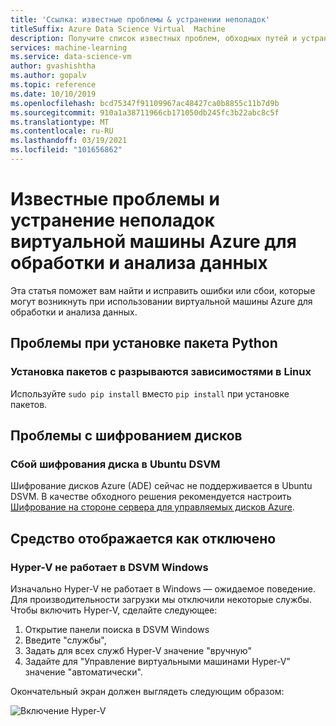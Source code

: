```yaml
---
title: 'Ссылка: известные проблемы & устранении неполадок'
titleSuffix: Azure Data Science Virtual  Machine
description: Получите список известных проблем, обходных путей и устранение неполадок для виртуальной машины Azure для обработки и анализа данных.
services: machine-learning
ms.service: data-science-vm
author: gvashishtha
ms.author: gopalv
ms.topic: reference
ms.date: 10/10/2019
ms.openlocfilehash: bcd75347f91109967ac48427ca0b8855c11b7d9b
ms.sourcegitcommit: 910a1a38711966cb171050db245fc3b22abc8c5f
ms.translationtype: MT
ms.contentlocale: ru-RU
ms.lasthandoff: 03/19/2021
ms.locfileid: "101656862"
---
```

# <a name="known-issues-and-troubleshooting-the-azure-data-science-virtual-machine"></a>Известные проблемы и устранение неполадок виртуальной машины Azure для обработки и анализа данных

Эта статья поможет вам найти и исправить ошибки или сбои, которые могут возникнуть при использовании виртуальной машины Azure для обработки и анализа данных.

## <a name="python-package-installation-issues"></a>Проблемы при установке пакета Python

### <a name="installing-packages-with-pip-breaks-dependencies-on-linux"></a>Установка пакетов с разрываются зависимостями в Linux

Используйте `sudo pip install` вместо `pip install` при установке пакетов.

## <a name="disk-encryption-issues"></a>Проблемы с шифрованием дисков

### <a name="disk-encryption-fails-on-the-ubuntu-dsvm"></a>Сбой шифрования диска в Ubuntu DSVM

Шифрование дисков Azure (ADE) сейчас не поддерживается в Ubuntu DSVM. В качестве обходного решения рекомендуется настроить [Шифрование на стороне сервера для управляемых дисков Azure](../../virtual-machines/disk-encryption.md).

## <a name="tool-appears-disabled"></a>Средство отображается как отключено

### <a name="hyper-v-does-not-work-on-the-windows-dsvm"></a>Hyper-V не работает в DSVM Windows

Изначально Hyper-V не работает в Windows — ожидаемое поведение. Для производительности загрузки мы отключили некоторые службы. Чтобы включить Hyper-V, сделайте следующее:

1. Открытие панели поиска в DSVM Windows
1. Введите "службы",
1. Задать для всех служб Hyper-V значение "вручную"
1. Задайте для "Управление виртуальными машинами Hyper-V" значение "автоматически".

Окончательный экран должен выглядеть следующим образом:

   ![Включение Hyper-V](./media/workaround/hyperv-enable-dsvm.png)